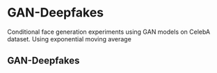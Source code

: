 # GAN-Deepfakes
 Conditional face generation experiments using GAN models on CelebA dataset. Using exponential moving average
## GAN-Deepfakes
